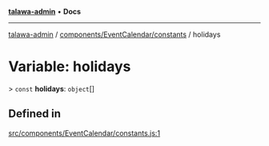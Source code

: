 [**talawa-admin**](../../../../README.md) • **Docs**

***

[talawa-admin](../../../../modules.md) / [components/EventCalendar/constants](../README.md) / holidays

# Variable: holidays

\> `const` **holidays**: `object`[]

## Defined in

[src/components/EventCalendar/constants.js:1](https://github.com/PalisadoesFoundation/talawa-admin/blob/3f6b41a67c6932f4c0bce6ffb822d4ef12ede8c8/src/components/EventCalendar/constants.js#L1)
